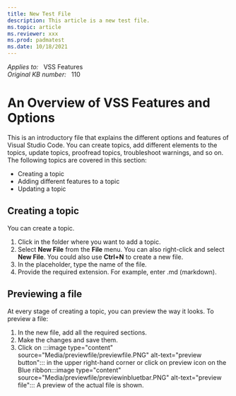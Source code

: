 ```yaml
---
title: New Test File
description: This article is a new test file.
ms.topic: article
ms.reviewer: xxx
ms.prod: padmatest
ms.date: 10/18/2021
---
```

_Applies to:_ &nbsp; VSS Features  
_Original KB number:_ &nbsp; 110

# An Overview of VSS Features and Options

This is an introductory file that explains the different options and features of Visual Studio Code. You can create topics, add different elements to the topics, update topics, proofread topics, troubleshoot warnings, and so on.
The following topics are covered in this section:

- Creating a topic
- Adding different features to a topic
- Updating a topic

## Creating a topic

You can create a topic.

1. Click in the folder where you want to add a topic.
1. Select **New File** from the **File** menu. You can also right-click and select **New File**. You could also use **Ctrl+N** to create a new file.
1. In the placeholder, type the name of the file.
1. Provide the required extension. For example, enter .md (markdown).

## Previewing a file

At every stage of creating a topic, you can preview the way it looks. To preview a file:

1. In the new file, add all the required sections.
1. Make the changes and save them.
1. Click on :::image type="content" source="Media/previewfile/previewfile.PNG" alt-text="preview button"::: in the upper right-hand corner or click on preview icon on the Blue ribbon:::image type="content" source="Media/previewfile/previewinbluetbar.PNG" alt-text="preview file":::
 A preview of the actual file is shown.
